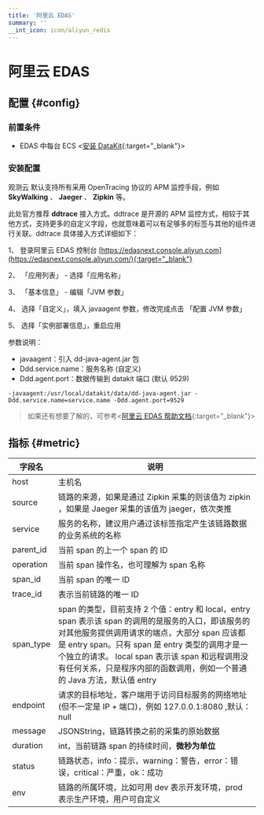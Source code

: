 ```yaml
---
title: '阿里云 EDAS'
summary: ''
__int_icon: icon/aliyun_redis
---
```

# 阿里云 EDAS

## 配置  {#config}

### 前置条件

- EDAS 中每台 ECS <[安装 DataKit](https://docs.guance.com/datakit/datakit-install/){:target="_blank"}>

### 安装配置

观测云 默认支持所有采用 OpenTracing 协议的 APM 监控手段，例如 **SkyWalking** 、 **Jaeger** 、 **Zipkin** 等。

此处官方推荐 **ddtrace** 接入方式。ddtrace 是开源的 APM 监控方式，相较于其他方式，支持更多的自定义字段，也就意味着可以有足够多的标签与其他的组件进行关联。ddtrace 具体接入方式详细如下：

1、 登录阿里云 EDAS 控制台 [https://edasnext.console.aliyun.com](https://edasnext.console.aliyun.com/){:target="_blank"}

2、 「应用列表」 - 选择「应用名称」

3、 「基本信息」 - 编辑「JVM 参数」

4、 选择「自定义」，填入 javaagent 参数，修改完成点击 「配置 JVM 参数」

5、 选择「实例部署信息」，重启应用

参数说明：

- javaagent：引入 dd-java-agent.jar 包
- Ddd.service.name：服务名称 (自定义)
- Ddd.agent.port：数据传输到 datakit 端口 (默认 9529)

```shell
-javaagent:/usr/local/datakit/data/dd-java-agent.jar -Ddd.service.name=service.name -Ddd.agent.port=9529
```

> 如果还有想要了解的，可参考<[阿里云 EDAS 帮助文档](https://help.aliyun.com/product/29500.html){:target="_blank"}>

## 指标 {#metric}

| 字段名    | 说明                                                         |
| ---- | ---- |
| host      | 主机名                                                       |
| source    | 链路的来源，如果是通过 Zipkin 采集的则该值为 zipkin ，如果是 Jaeger 采集的该值为 jaeger，依次类推 |
| service   | 服务的名称，建议用户通过该标签指定产生该链路数据的业务系统的名称 |
| parent_id | 当前 span 的上一个 span 的 ID                                |
| operation | 当前 span 操作名，也可理解为 span 名称                       |
| span_id   | 当前 span 的唯一 ID                                          |
| trace_id  | 表示当前链路的唯一 ID                                        |
| span_type | span 的类型，目前支持 2 个值：entry 和 local，entry span 表示该 span 的调用的是服务的入口，即该服务的对其他服务提供调用请求的端点，大部分 span 应该都是 entry span。只有 span 是 entry 类型的调用才是一个独立的请求。 local span 表示该 span 和远程调用没有任何关系，只是程序内部的函数调用，例如一个普通的 Java 方法，默认值 entry |
| endpoint  | 请求的目标地址，客户端用于访问目标服务的网络地址(但不一定是 IP + 端口)，例如 127.0.0.1:8080 ,默认：null |
| message   | JSONString，链路转换之前的采集的原始数据                     |
| duration  | int，当前链路 span 的持续时间，**微秒为单位**                |
| status    | 链路状态，info：提示，warning：警告，error：错误，critical：严重，ok：成功 |
| env       | 链路的所属环境，比如可用 dev 表示开发环境，prod 表示生产环境，用户可自定义 |
